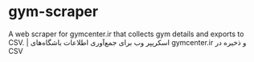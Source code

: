 # gym-scraper
A web scraper for gymcenter.ir that collects gym details and exports to CSV. | اسکریپر وب برای جمع‌آوری اطلاعات باشگاه‌های gymcenter.ir و ذخیره در CSV
